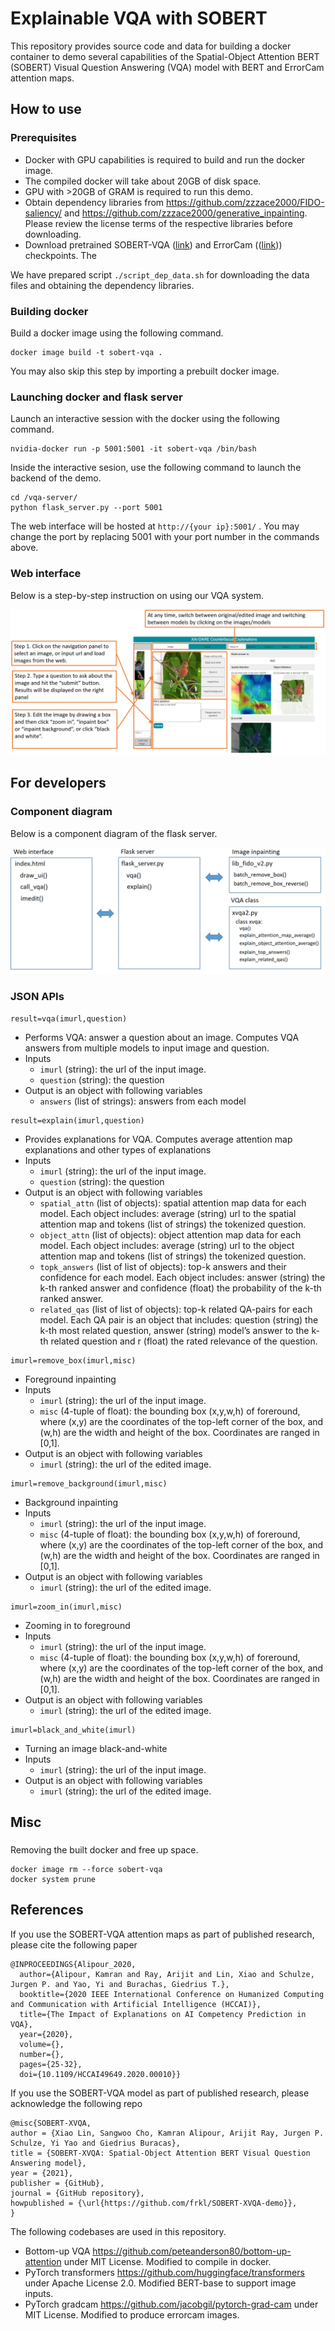 # Explainable VQA with SOBERT 

This repository provides source code and data for building a docker container to demo several capabilities of the Spatial-Object Attention BERT (SOBERT) Visual Question Answering (VQA) model with BERT and ErrorCam attention maps. 

## How to use

### Prerequisites

- Docker with GPU capabilities is required to build and run the docker image. 
- The compiled docker will take about 20GB of disk space. 
- GPU with >20GB of GRAM is required to run this demo.
- Obtain dependency libraries from https://github.com/zzzace2000/FIDO-saliency/ and https://github.com/zzzace2000/generative_inpainting. Please review the license terms of the respective libraries before downloading. 
- Download pretrained SOBERT-VQA ([link](https://www.dropbox.com/s/satczbns26q5nfa/sobert_vqa_models.zip?dl=0)) and ErrorCam (([link](https://www.dropbox.com/s/n06utaqo5ftusbn/errorcam_checkpoints.zip?dl=0))) checkpoints. The 

We have prepared script `./script_dep_data.sh` for downloading the data files and obtaining the dependency libraries.

### Building docker

Build a docker image using the following command.

```
docker image build -t sobert-vqa .
```

You may also skip this step by importing a prebuilt docker image.

### Launching docker and flask server

Launch an interactive session with the docker using the following command. 
```
nvidia-docker run -p 5001:5001 -it sobert-vqa /bin/bash
```

Inside the interactive sesion, use the following command to launch the backend of the demo.

```
cd /vqa-server/
python flask_server.py --port 5001
```

The web interface will be hosted at `http://{your ip}:5001/` . You may change the port by replacing 5001 with your port number in the commands above.

### Web interface

Below is a step-by-step instruction on using our VQA system.
 
![Instructions](res/interface-0.png)

## For developers

### Component diagram

Below is a component diagram of the flask server.

![Component Diagram](res/components.png)

### JSON APIs
```
result=vqa(imurl,question)
```

- Performs VQA: answer a question about an image. Computes VQA answers from multiple models to input image and question.
- Inputs
  - `imurl` (string): the url of the input image.
  - `question` (string): the question
- Output is an object with following variables
  - `answers` (list of strings): answers from each model

```
result=explain(imurl,question)
```

- Provides explanations for VQA. Computes average attention map explanations and other types of explanations
- Inputs
  - `imurl` (string): the url of the input image.
  - `question` (string): the question
- Output is an object with following variables
  - `spatial_attn` (list of objects):  spatial attention map data for each model. Each object includes: average (string) url to the spatial attention map and tokens (list of strings) the tokenized question.
  - `object_attn` (list of objects):  object attention map data for each model. Each object includes: average (string) url to the object attention map and tokens (list of strings) the tokenized question.
  - `topk_answers` (list of list of objects): top-k answers and their confidence for each model. Each object includes: answer (string) the k-th ranked answer and confidence (float) the probability of the k-th ranked answer.
  - `related_qas` (list of list of objects): top-k related QA-pairs for each model. Each QA pair is an object that includes: question (string) the k-th most related question, answer (string) model’s answer to the k-th related question and r (float) the rated relevance of the question.

```
imurl=remove_box(imurl,misc)
```

- Foreground inpainting
- Inputs
  - `imurl` (string): the url of the input image.
  - `misc` (4-tuple of float): the bounding box (x,y,w,h) of foreround, where (x,y) are the coordinates of the top-left corner of the box, and (w,h) are the width and height of the box. Coordinates are ranged in [0,1].
- Output is an object with following variables
  - `imurl` (string): the url of the edited image.


```
imurl=remove_background(imurl,misc)
```

- Background inpainting
- Inputs
  - `imurl` (string): the url of the input image.
  - `misc` (4-tuple of float): the bounding box (x,y,w,h) of foreround, where (x,y) are the coordinates of the top-left corner of the box, and (w,h) are the width and height of the box. Coordinates are ranged in [0,1].
- Output is an object with following variables
  - `imurl` (string): the url of the edited image.


```
imurl=zoom_in(imurl,misc)
```

- Zooming in to foreground
- Inputs
  - `imurl` (string): the url of the input image.
  - `misc` (4-tuple of float): the bounding box (x,y,w,h) of foreround, where (x,y) are the coordinates of the top-left corner of the box, and (w,h) are the width and height of the box. Coordinates are ranged in [0,1].
- Output is an object with following variables
  - `imurl` (string): the url of the edited image.

```
imurl=black_and_white(imurl)
```

- Turning an image black-and-white
- Inputs
  - `imurl` (string): the url of the input image.
- Output is an object with following variables
  - `imurl` (string): the url of the edited image.

## Misc

### 
Removing the built docker and free up space.
```
docker image rm --force sobert-vqa
docker system prune
```

## References

If you use the SOBERT-VQA attention maps as part of published research, please cite the following paper

```
@INPROCEEDINGS{Alipour_2020,
  author={Alipour, Kamran and Ray, Arijit and Lin, Xiao and Schulze, Jurgen P. and Yao, Yi and Burachas, Giedrius T.},
  booktitle={2020 IEEE International Conference on Humanized Computing and Communication with Artificial Intelligence (HCCAI)}, 
  title={The Impact of Explanations on AI Competency Prediction in VQA}, 
  year={2020},
  volume={},
  number={},
  pages={25-32},
  doi={10.1109/HCCAI49649.2020.00010}}
```

If you use the SOBERT-VQA model as part of published research, please acknowledge the following repo

```
@misc{SOBERT-XVQA,
author = {Xiao Lin, Sangwoo Cho, Kamran Alipour, Arijit Ray, Jurgen P. Schulze, Yi Yao and Giedrius Buracas},
title = {SOBERT-XVQA: Spatial-Object Attention BERT Visual Question Answering model},
year = {2021},
publisher = {GitHub},
journal = {GitHub repository},
howpublished = {\url{https://github.com/frkl/SOBERT-XVQA-demo}},
}
```

The following codebases are used in this repository.

- Bottom-up VQA <https://github.com/peteanderson80/bottom-up-attention> under MIT License. Modified to compile in docker.
- PyTorch transformers <https://github.com/huggingface/transformers> under Apache License 2.0. Modified BERT-base to support image inputs.
- PyTorch gradcam <https://github.com/jacobgil/pytorch-grad-cam> under MIT License. Modified to produce errorcam images.
